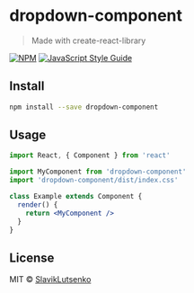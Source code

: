 # dropdown-component

> Made with create-react-library

[![NPM](https://img.shields.io/npm/v/dropdown-component.svg)](https://www.npmjs.com/package/dropdown-component) [![JavaScript Style Guide](https://img.shields.io/badge/code_style-standard-brightgreen.svg)](https://standardjs.com)

## Install

```bash
npm install --save dropdown-component
```

## Usage

```jsx
import React, { Component } from 'react'

import MyComponent from 'dropdown-component'
import 'dropdown-component/dist/index.css'

class Example extends Component {
  render() {
    return <MyComponent />
  }
}
```

## License

MIT © [SlavikLutsenko](https://github.com/SlavikLutsenko)
